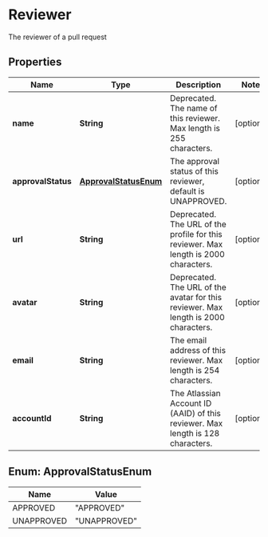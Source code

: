 

# Reviewer

The reviewer of a pull request

## Properties

| Name | Type | Description | Notes |
|------------ | ------------- | ------------- | -------------|
|**name** | **String** | Deprecated. The name of this reviewer. Max length is 255 characters. |  [optional] |
|**approvalStatus** | [**ApprovalStatusEnum**](#ApprovalStatusEnum) | The approval status of this reviewer, default is UNAPPROVED. |  [optional] |
|**url** | **String** | Deprecated. The URL of the profile for this reviewer. Max length is 2000 characters. |  [optional] |
|**avatar** | **String** | Deprecated. The URL of the avatar for this reviewer. Max length is 2000 characters. |  [optional] |
|**email** | **String** | The email address of this reviewer. Max length is 254 characters. |  [optional] |
|**accountId** | **String** | The Atlassian Account ID (AAID) of this reviewer. Max length is 128 characters. |  [optional] |



## Enum: ApprovalStatusEnum

| Name | Value |
|---- | -----|
| APPROVED | &quot;APPROVED&quot; |
| UNAPPROVED | &quot;UNAPPROVED&quot; |



